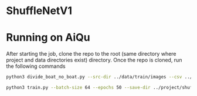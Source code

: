 # ShuffleNetV1

# Running on AiQu

After starting the job, clone the repo to the root (same directory where project and data directories exist) directory. Once the repo is cloned, run the following commands

````bash
python3 divide_boat_no_boat.py --src-dir ../data/train/images --csv ../data/train_ship_segmentations_v2.csv --dest-dir ./data
````
````bash
python3 train.py --batch-size 64 --epochs 50 --save-dir ../project/shuffleNet-results --save-interval 5 --img-height 768 --img-width 768 --num-classes 2 --groups 3
````
